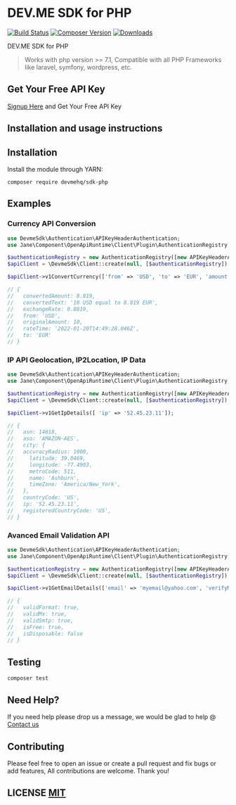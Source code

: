 # DEV.ME SDK for PHP
[![Build Status](https://github.com/devmehq/devme-sdk-php/actions/workflows/ci.yml/badge.svg)](https://github.com/devmehq/devme-sdk-php/actions/workflows/ci.yml)
[![Composer Version](https://img.shields.io/packagist/v/devmehq/sdk-php)](https://packagist.org/packages/devmehq/sdk-php)
[![Downloads](https://img.shields.io/packagist/dm/devmehq/sdk-php)](https://packagist.org/packages/devmehq/sdk-php)

DEV.ME SDK for PHP

> Works with php version >= 7.1, Compatible with all PHP Frameworks like laravel, symfony, wordpress, etc.

## Get Your Free API Key
[Signup Here](https://dev.me/signup) and Get Your Free API Key

## Installation and usage instructions

## Installation
Install the module through YARN:
```shell
composer require devmehq/sdk-php
```

## Examples

### Currency API Conversion
```php
use DevmeSdk\Authentication\APIKeyHeaderAuthentication;
use Jane\Component\OpenApiRuntime\Client\Plugin\AuthenticationRegistry;

$authenticationRegistry = new AuthenticationRegistry([new APIKeyHeaderAuthentication('demo-key')]);
$apiClient = \DevmeSdk\Client::create(null, [$authenticationRegistry]);

$apiClient->v1ConvertCurrency(['from' => 'USD', 'to' => 'EUR', 'amount' => 10]);

// {
//   convertedAmount: 8.819,
//   convertedText: '10 USD equal to 8.819 EUR',
//   exchangeRate: 0.8819,
//   from: 'USD',
//   originalAmount: 10,
//   rateTime: '2022-01-20T14:49:28.046Z',
//   to: 'EUR'
// }
```

### IP API Geolocation, IP2Location, IP Data
```php
use DevmeSdk\Authentication\APIKeyHeaderAuthentication;
use Jane\Component\OpenApiRuntime\Client\Plugin\AuthenticationRegistry;

$authenticationRegistry = new AuthenticationRegistry([new APIKeyHeaderAuthentication('demo-key')]);
$apiClient = \DevmeSdk\Client::create(null, [$authenticationRegistry]);

$apiClient->v1GetIpDetails([ 'ip' => '52.45.23.11']);

// {
//   asn: 14618,
//   aso: 'AMAZON-AES',
//   city: {
//   accuracyRadius: 1000,
//     latitude: 39.0469,
//     longitude: -77.4903,
//     metroCode: 511,
//     name: 'Ashburn',
//     timeZone: 'America/New_York',
//   },
//   countryCode: 'US',
//   ip: '52.45.23.11',
//   registeredCountryCode: 'US',
// }

```

### Avanced Email Validation API
```php
use DevmeSdk\Authentication\APIKeyHeaderAuthentication;
use Jane\Component\OpenApiRuntime\Client\Plugin\AuthenticationRegistry;

$authenticationRegistry = new AuthenticationRegistry([new APIKeyHeaderAuthentication('demo-key')]);
$apiClient = \DevmeSdk\Client::create(null, [$authenticationRegistry]);

$apiClient->v1GetEmailDetails(['email' => 'myemail@yahoo.com', 'verifyMx' => true, 'verifySmtp' => true, 'timeout' => 3]);

// {
//   validFormat: true,
//   validMx: true,
//   validSmtp: true,
//   isFree: true,
//   isDisposable: false
// }

```


## Testing
```shell
composer test
```

## Need Help?
If you need help please drop us a message, we would be glad to help @ [Contact us](http://dev.me/contact-us)


## Contributing
Please feel free to open an issue or create a pull request and fix bugs or add features, All contributions are welcome. Thank you!

## LICENSE [MIT](LICENSE.md)

